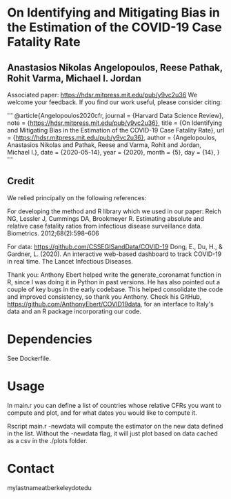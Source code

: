 # On Identifying and Mitigating Bias in the Estimation of the COVID-19 Case Fatality Rate
## Anastasios Nikolas Angelopoulos, Reese Pathak, Rohit Varma, Michael I. Jordan
Associated paper: https://hdsr.mitpress.mit.edu/pub/y9vc2u36 
We welcome your feedback.
If you find our work useful, please consider citing:

'''
@article{Angelopoulos2020cfr,
    journal = {Harvard Data Science Review},
    note = {https://hdsr.mitpress.mit.edu/pub/y9vc2u36},
    title = {On Identifying and Mitigating Bias in the Estimation of the COVID-19 Case Fatality Rate},
    url = {https://hdsr.mitpress.mit.edu/pub/y9vc2u36},
    author = {Angelopoulos, Anastasios Nikolas and Pathak, Reese and Varma, Rohit and Jordan, Michael I.},
    date = {2020-05-14},
    year = {2020},
    month = {5},
    day = {14},
}
'''

## Credit
We relied principally on the following references:

For developing the method and R library which we used in our paper:
Reich NG, Lessler J, Cummings DA, Brookmeyer R. Estimating absolute and relative case fatality ratios from infectious disease surveillance
data. Biometrics. 2012;68(2):598–606

For data:
https://github.com/CSSEGISandData/COVID-19
Dong, E., Du, H., & Gardner, L. (2020). An interactive web-based dashboard to track COVID-19 in real time. The Lancet Infectious Diseases.

Thank you:
Anthony Ebert helped write the generate_coronamat function in R, since I was doing it in Python in past versions. He has also pointed out a couple of key bugs in the early codebase. This helped consolidate the code and improved consistency, so thank you Anthony.  Check his GitHub, https://github.com/AnthonyEbert/COVID19data, for an interface to Italy's data and an R package incorporating our code.  

# Dependencies
See Dockerfile.

# Usage
In main.r you can define a list of countries whose relative CFRs you want to compute and plot, and for what dates you would like to compute it.

Rscript main.r -newdata will compute the estimator on the new data defined in the list. Without the -newdata flag, it will just plot based on data cached as a csv in the ./plots folder.

# Contact
mylastnameatberkeleydotedu
